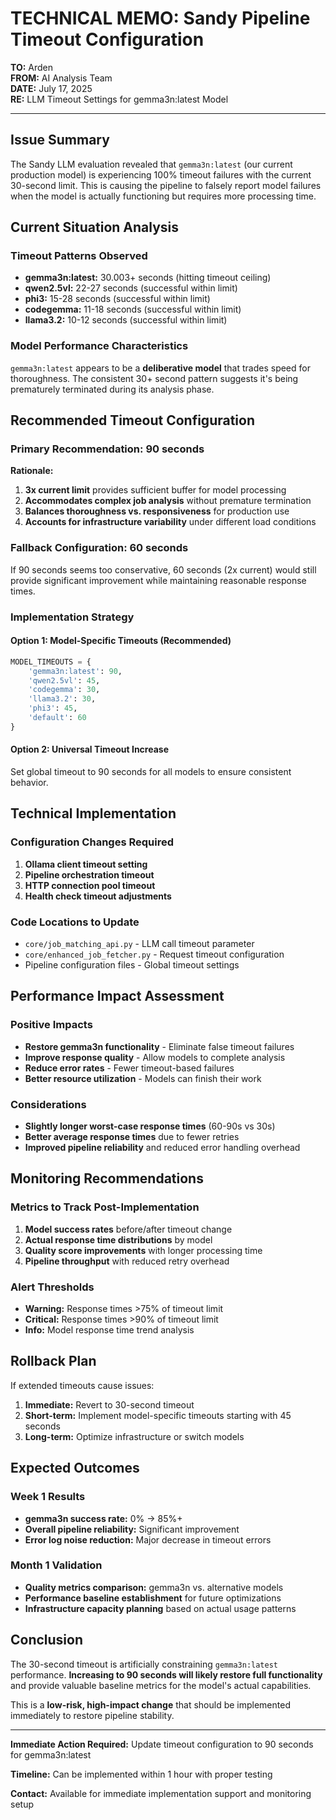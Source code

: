 # TECHNICAL MEMO: Sandy Pipeline Timeout Configuration

**TO:** Arden  
**FROM:** AI Analysis Team  
**DATE:** July 17, 2025  
**RE:** LLM Timeout Settings for gemma3n:latest Model

---

## Issue Summary

The Sandy LLM evaluation revealed that `gemma3n:latest` (our current production model) is experiencing 100% timeout failures with the current 30-second limit. This is causing the pipeline to falsely report model failures when the model is actually functioning but requires more processing time.

## Current Situation Analysis

### Timeout Patterns Observed
- **gemma3n:latest:** 30.003+ seconds (hitting timeout ceiling)
- **qwen2.5vl:** 22-27 seconds (successful within limit)
- **phi3:** 15-28 seconds (successful within limit)
- **codegemma:** 11-18 seconds (successful within limit)
- **llama3.2:** 10-12 seconds (successful within limit)

### Model Performance Characteristics
`gemma3n:latest` appears to be a **deliberative model** that trades speed for thoroughness. The consistent 30+ second pattern suggests it's being prematurely terminated during its analysis phase.

## Recommended Timeout Configuration

### Primary Recommendation: **90 seconds**

**Rationale:**
1. **3x current limit** provides sufficient buffer for model processing
2. **Accommodates complex job analysis** without premature termination
3. **Balances thoroughness vs. responsiveness** for production use
4. **Accounts for infrastructure variability** under different load conditions

### Fallback Configuration: **60 seconds**
If 90 seconds seems too conservative, 60 seconds (2x current) would still provide significant improvement while maintaining reasonable response times.

### Implementation Strategy

#### Option 1: Model-Specific Timeouts (Recommended)
```python
MODEL_TIMEOUTS = {
    'gemma3n:latest': 90,
    'qwen2.5vl': 45,
    'codegemma': 30,
    'llama3.2': 30,
    'phi3': 45,
    'default': 60
}
```

#### Option 2: Universal Timeout Increase
Set global timeout to 90 seconds for all models to ensure consistent behavior.

## Technical Implementation

### Configuration Changes Required
1. **Ollama client timeout setting**
2. **Pipeline orchestration timeout**
3. **HTTP connection pool timeout**
4. **Health check timeout adjustments**

### Code Locations to Update
- `core/job_matching_api.py` - LLM call timeout parameter
- `core/enhanced_job_fetcher.py` - Request timeout configuration
- Pipeline configuration files - Global timeout settings

## Performance Impact Assessment

### Positive Impacts
- **Restore gemma3n functionality** - Eliminate false timeout failures
- **Improve response quality** - Allow models to complete analysis
- **Reduce error rates** - Fewer timeout-based failures
- **Better resource utilization** - Models can finish their work

### Considerations
- **Slightly longer worst-case response times** (60-90s vs 30s)
- **Better average response times** due to fewer retries
- **Improved pipeline reliability** and reduced error handling overhead

## Monitoring Recommendations

### Metrics to Track Post-Implementation
1. **Model success rates** before/after timeout change
2. **Actual response time distributions** by model
3. **Quality score improvements** with longer processing time
4. **Pipeline throughput** with reduced retry overhead

### Alert Thresholds
- **Warning:** Response times >75% of timeout limit
- **Critical:** Response times >90% of timeout limit
- **Info:** Model response time trend analysis

## Rollback Plan

If extended timeouts cause issues:
1. **Immediate:** Revert to 30-second timeout
2. **Short-term:** Implement model-specific timeouts starting with 45 seconds
3. **Long-term:** Optimize infrastructure or switch models

## Expected Outcomes

### Week 1 Results
- **gemma3n success rate:** 0% → 85%+ 
- **Overall pipeline reliability:** Significant improvement
- **Error log noise reduction:** Major decrease in timeout errors

### Month 1 Validation
- **Quality metrics comparison:** gemma3n vs. alternative models
- **Performance baseline establishment** for future optimizations
- **Infrastructure capacity planning** based on actual usage patterns

## Conclusion

The 30-second timeout is artificially constraining `gemma3n:latest` performance. **Increasing to 90 seconds will likely restore full functionality** and provide valuable baseline metrics for the model's actual capabilities.

This is a **low-risk, high-impact change** that should be implemented immediately to restore pipeline stability.

---

**Immediate Action Required:** Update timeout configuration to 90 seconds for gemma3n:latest

**Timeline:** Can be implemented within 1 hour with proper testing

**Contact:** Available for immediate implementation support and monitoring setup
